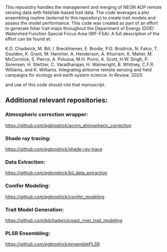 This reposiotry handles the management and merging of NEON AOP remote sensing data with field/lab-based trait data.
The code leverages a plsr ensembling routine (external to this repository) to create trait models and assess the
model performance.  This code was created as part of an effort to 
generate foliar trait maps throughout the Department of Energy (DOE) Watershed Function Special Focus Area (WF-FSA).
A full description of the effort can be found at:

K.D. Chadwick, M. Bill, I. Breckhiemer, E. Brodie, P.G. Brodrick, N. Falco, T. Goulden, K. Grant, M. Hancher, A. Henderson, A. Khurram, K. Maher, M. McCormick, S. Pierce, A. Polussa, M.H. Porro, A. Scott, H.W. Singh, P. Sorensen, H. Steltzer, C. Varadharajan, H. Wainwright, B. Whitney, C.F.R. Williams, and K. Williams. Integrating airborne remote sensing and field campaigns for ecology and earth system science. <i>In Review</i>, 2020.

and use of this code should cite that manuscript.

## Additional relevant repositories:

### Atmospheric correction wrapper: 
https://github.com/pgbrodrick/acorn_atmospheric_correction

### Shade ray tracing: 
https://github.com/pgbrodrick/shade-ray-trace

### Data Extraction:
https://github.com/pgbrodrick/bil_data_extraction

### Conifer Modeling:
https://github.com/pgbrodrick/conifer_modeling

### Trait Model Generation:
https://github.com/kdchadwick/east_river_trait_modeling

### PLSR Ensembling:
https://github.com/pgbrodrick/ensemblePLSR
